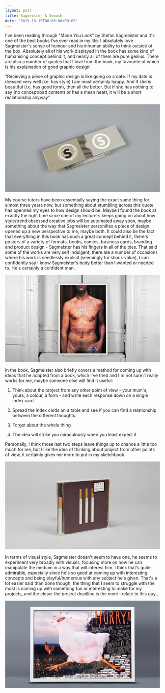 ```yaml
---
layout: post
title: Sagmeister & Swoosh
date: '2019-10-19T00:00:00+00:00'
---
```

I've been reading through "Made You Look" by Stefan Sagmeister and it's one of the best books I've ever read in my life. I absolutely love Sagmeister's sense of humour and his inhuman ability to think outside of the box. Absolutely all of his work displayed in the book has some kind of humanising concept behind it, and nearly all of them are pure genius. There are also a number of quotes that I love from the book, my favourite of which is his explaination of good graphic design: 

"Recieving a piece of graphic design is like going on a date. If my date is dressed very well (i.e. has style) I am most certainly happy. And if she is beautiful (i.e. has good form), then all the better. But if she has nothing to say (no concept/bad content) or has a mean heart, it will be a short realationship anyway"

![Sagmeister's business cards. Text is masked until the card is removed from the holder](/assets/posts/sag_businesscards.png)

My course tutors have been essentially saying the exact same thing for almost three years now, but something about stumbling across this quote has openned my eyes to how design should be. Maybe I found the book at exactly the right time since one of my lecturers keeps going on about how style/trend obsessed creative jobs will be automated away soon, maybe something about the way that Sagmeister personifies a piece of design opened up a new perspective to me, maybe both. It could also be the fact that everything in this book has such a great concept behind it, there's posters of a variety of formats, books, comics, business cards, branding and product design - Sagmeister has his fingers in all of the pies. That said some of the works are very self indulgent, there are a number of occasions where his work is needlessly explicit (seemingly for shock value), I can confidently say I know Sagmeister's body better than I wanted or needed to. He's certainly a confident man.

![A poster for a lecture at AIGA Detroit. Those cuts are real. Ouch.](/assets/posts/sag_poster.png)

In the book, Sagmeister also briefly covers a method for coming up with ideas that he adapted from a book, which I've tried and I'm not sure it really works for me, maybe someone else will find it useful:

1. Think about the project from any other point of view - your mum's, yours, a colour, a form - and write each response down on a single index card

2. Spread the index cards on a table and see if you can find a relationship between the different thoughts.

3. Forget about the whole thing

4. The idea will strike you miraculously when you least expect it

Personally, I think those last two steps leave things up to chance a little too much for me, but I like the idea of thinking about project from other points of view, it certainly gives me more to put in my sketchbook. 

![Sagmeister's CD cover for Jamie Block's "Timing is Everything", featuring a cigarette in the spine](/assets/posts/sag_cigarette.png)

In terms of visual style, Sagmeister doesn't seem to have one, he seems to experiment very broadly with visuals, focusing more on how he can manipulate the medium in a way that will interest him. I think that's quite admirable, especially since he's so good at coming up with interesting concepts and being playful/humerous with any subject he's given. That's a lot easier said than done though, the thing that I seem to struggle with the most is coming up with something fun or interesting to make for my projects, and the closer the project deadline is the more I relate to this guy...

![AIGA New Orleans Poster](/assets/posts/sag_chicken.png)